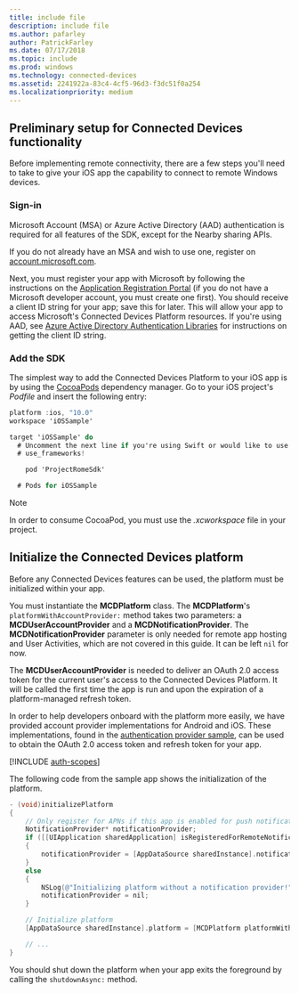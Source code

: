 ```yaml
---
title: include file
description: include file
ms.author: pafarley
author: PatrickFarley
ms.date: 07/17/2018
ms.topic: include
ms.prod: windows
ms.technology: connected-devices
ms.assetid: 2241922a-83c4-4cf5-96d3-f3dc51f0a254
ms.localizationpriority: medium
---
```


## Preliminary setup for Connected Devices functionality

Before implementing remote connectivity, there are a few steps you'll need to take to give your iOS app the capability to connect to remote Windows devices.

### Sign-in

Microsoft Account (MSA) or Azure Active Directory (AAD) authentication is required for all features of the SDK, except for the Nearby sharing APIs. 

If you do not already have an MSA and wish to use one, register on [account.microsoft.com](https://account.microsoft.com/account).

Next, you must register your app with Microsoft by following the instructions on the [Application Registration Portal](https://apps.dev.microsoft.com/) (if you do not have a Microsoft developer account, you must create one first). You should receive a client ID string for your app; save this for later. This will allow your app to access Microsoft's Connected Devices Platform resources. If you're using AAD, see [Azure Active Directory Authentication Libraries](https://docs.microsoft.com/azure/active-directory/develop/active-directory-authentication-libraries) for instructions on getting the client ID string.

### Add the SDK

The simplest way to add the Connected Devices Platform to your iOS app is by using the [CocoaPods](https://cocoapods.org/) dependency manager. Go to your iOS project's *Podfile* and insert the following entry:

```ObjectiveC
platform :ios, "10.0"
workspace 'iOSSample'

target 'iOSSample' do
  # Uncomment the next line if you're using Swift or would like to use dynamic frameworks
  # use_frameworks!

	pod 'ProjectRomeSdk'

  # Pods for iOSSample
```

> [!NOTE]
> In order to consume CocoaPod, you must use the _.xcworkspace_ file in your project.

## Initialize the Connected Devices platform

Before any Connected Devices features can be used, the platform must be initialized within your app. 

You must instantiate the **MCDPlatform** class. The **MCDPlatform**'s `platformWithAccountProvider:` method takes two parameters: a **MCDUserAccountProvider** and a **MCDNotificationProvider**. The **MCDNotificationProvider** parameter is only needed for remote app hosting and User Activities, which are not covered in this guide. It can be left `nil` for now.

The **MCDUserAccountProvider** is needed to deliver an OAuth 2.0 access token for the current user's access to the Connected Devices Platform. It will be called the first time the app is run and upon the expiration of a platform-managed refresh token. 

In order to help developers onboard with the platform more easily, we have provided account provider implementations for Android and iOS. These implementations, found in the [authentication provider sample](https://github.com/Microsoft/project-rome/tree/master/iOS/samples/account-provider-sample), can be used to obtain the OAuth 2.0 access token and refresh token for your app.

[!INCLUDE [auth-scopes](../auth-scopes.md)]

The following code from the sample app shows the initialization of the platform.

```ObjectiveC
- (void)initializePlatform
{
    // Only register for APNs if this app is enabled for push notifications
    NotificationProvider* notificationProvider;
    if ([[UIApplication sharedApplication] isRegisteredForRemoteNotifications])
    {
        notificationProvider = [AppDataSource sharedInstance].notificationProvider;
    }
    else
    {
        NSLog(@"Initializing platform without a notification provider!");
        notificationProvider = nil;
    }

    // Initialize platform
    [AppDataSource sharedInstance].platform = [MCDPlatform platformWithAccountProvider:[AppDataSource sharedInstance].accountProvider notificationProvider:notificationProvider];

    // ...
}
```

You should shut down the platform when your app exits the foreground by calling the `shutdownAsync:` method.